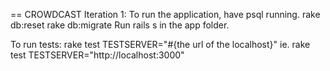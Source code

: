 == CROWDCAST
Iteration 1:
To run the application, have psql running. 
rake db:reset
rake db:migrate
Run rails s in the app folder.

To run tests:
rake test TESTSERVER="#{the url of the localhost}"
ie. rake test TESTSERVER="http://localhost:3000"  
